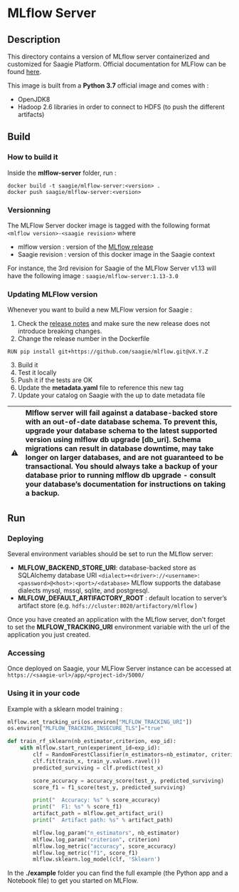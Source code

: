 # MLflow Server

## Description

This directory contains a version of MLflow server containerized and customized for Saagie Platform.
Official documentation for MLFlow can be found [here](https://www.mlflow.org/docs/latest/index.html).

This image is built from a **Python 3.7** official image and comes with : 
- OpenJDK8
- Hadoop 2.6 libraries in order to connect to HDFS (to push the different artifacts)


## Build

### How to build it

Inside the **mlflow-server** folder, run :

```shell
docker build -t saagie/mlflow-server:<version> .
docker push saagie/mlflow-server:<version>
```

### Versionning 

The MLFlow Server docker image is tagged with the following format `<mlflow version>-<saagie revision>` where 
- mlflow version : version of the [MLflow release](https://github.com/mlflow/mlflow/releases)
- Saagie revision : version of this docker image in the Saagie context

For instance, the 3rd revision for Saagie of the MLFlow Server v1.13 will have the following image : `saagie/mlflow-server:1.13-3.0`

### Updating MLFlow version

Whenever you want to build a new MLFlow version for Saagie : 

1. Check the [release notes](https://github.com/mlflow/mlflow/releases) and make sure the new release does not introduce breaking changes.
2. Change the release number in the Dockerfile

```docker
RUN pip install git+https://github.com/saagie/mlflow.git@vX.Y.Z
```

3. Build it
4. Test it locally
5. Push it if the tests are OK
6. Update the **metadata.yaml** file to reference this new tag
7. Update your catalog on Saagie with the up to date metadata file


| :warning: |  Mlflow server will fail against a database-backed store with an out-of-date database schema. To prevent this, upgrade your database schema to the latest supported version using mlflow db upgrade [db_uri]. Schema migrations can result in database downtime, may take longer on larger databases, and are not guaranteed to be transactional. You should always take a backup of your database prior to running mlflow db upgrade - consult your database’s documentation for instructions on taking a backup.  |
|-----------------|:-------------|

## Run

### Deploying

Several environment variables should be set to run the MLflow server:

- **MLFLOW_BACKEND_STORE_URI**: database-backed store as SQLAlchemy database URI `<dialect>+<driver>://<username>:<password>@<host>:<port>/<database>` MLflow supports the database dialects mysql, mssql, sqlite, and postgresql.
- **MLFLOW_DEFAULT_ARTIFACTORY_ROOT** : default location to server’s artifact store (e.g. `hdfs://cluster:8020/artifactory/mlflow` )

Once you have created an application with the MLflow server, don't forget to set the **MLFLOW_TRACKING_URI** environment variable with the url of the application you just created.

### Accessing

Once deployed on Saagie, your MLFlow Server instance can be accessed at `https://<saagie-url>/app/<project-id>/5000/`

### Using it in your code

Example with a sklearn model training : 

```python
mlflow.set_tracking_uri(os.environ["MLFLOW_TRACKING_URI"])
os.environ["MLFLOW_TRACKING_INSECURE_TLS"]="true"

def train_rf_sklearn(nb_estimator,criterion, exp_id):
    with mlflow.start_run(experiment_id=exp_id):
        clf = RandomForestClassifier(n_estimators=nb_estimator, criterion=criterion)
        clf.fit(train_x, train_y.values.ravel())
        predicted_surviving = clf.predict(test_x)

        score_accuracy = accuracy_score(test_y, predicted_surviving)
        score_f1 = f1_score(test_y, predicted_surviving)

        print("  Accuracy: %s" % score_accuracy)
        print("  F1: %s" % score_f1)
        artifact_path = mlflow.get_artifact_uri()
        print("  Artifact path: %s" % artifact_path)

        mlflow.log_param("n_estimators", nb_estimator)
        mlflow.log_param("criterion", criterion)
        mlflow.log_metric("accuracy", score_accuracy)
        mlflow.log_metric("f1", score_f1)
        mlflow.sklearn.log_model(clf, 'Sklearn')
```



In the **./example** folder you can find the full example (the Python app and a Notebook file) to get you started on MLFlow.

